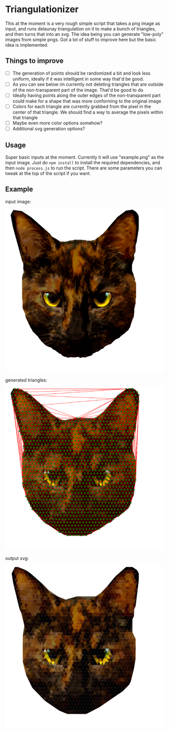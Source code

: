 # Triangulationizer

This at the moment is a very rough simple script that takes a png image as input, and runs delaunay triangulation on it to make a bunch of triangles, and then turns that into an svg. The idea being you can generate "low-poly" images from simple pngs. Got a lot of stuff to improve here but the basic idea is implemented.

## Things to improve
- [ ] The generation of points should be randomized a bit and look less uniform, ideally if it was intelligent in some way that'd be good.
- [ ] As you can see below im currently not deleting triangles that are outside of the non-transparent part of the image. That'd be good to do
- [ ] Ideally having points along the outer edges of the non-transparent part could make for a shape that was more conforming to the original image
- [ ] Colors for each triangle are currently grabbed from the pixel in the center of that triangle. We should find a way to average the pixels within that triangle
- [ ] Maybe even more color options somehow?
- [ ] Additional svg generation options?

## Usage

Super basic inputs at the moment. Currently it will use "example.png" as the input image. Just do `npm install` to install the required dependencies, and then `node process.js` to run the script. There are some parameters you can tweak at the top of the script if you want.

## Example

input image:

![examplein](docs/examplein.png)

generated triangles:

![exampleout](docs/exampleout.png)

output svg:

![exampleoutsvg](docs/exampleout.svg)